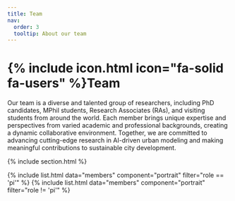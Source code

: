 ```yaml
---
title: Team
nav:
  order: 3
  tooltip: About our team
---
```


# {% include icon.html icon="fa-solid fa-users" %}Team

Our team is a diverse and talented group of researchers, including PhD candidates, MPhil students, Research Associates (RAs), and visiting students from around the world. Each member brings unique expertise and perspectives from varied academic and professional backgrounds, creating a dynamic collaborative environment. Together, we are committed to advancing cutting-edge research in AI-driven urban modeling and making meaningful contributions to sustainable city development.

{% include section.html %}

{% include list.html data="members" component="portrait" filter="role == 'pi'" %}
{% include list.html data="members" component="portrait" filter="role != 'pi'" %}
